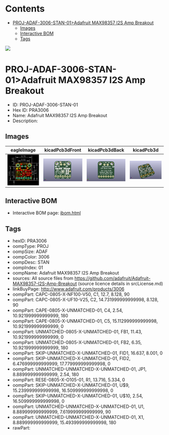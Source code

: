 



Contents
========

* [PROJ-ADAF-3006-STAN-01>Adafruit MAX98357 I2S Amp Breakout](#proj-adaf-3006-stan-01adafruit-max98357-i2s-amp-breakout)
	* [Images](#images)
	* [Interactive BOM](#interactive-bom)
	* [Tags](#tags)
  
![][im]
# PROJ-ADAF-3006-STAN-01>Adafruit MAX98357 I2S Amp Breakout

- ID: PROJ-ADAF-3006-STAN-01
- Hex ID: PRA3006
- Name: Adafruit MAX98357 I2S Amp Breakout
- Description: 

## Images
  
  

|eagleImage|kicadPcb3dFront|kicadPcb3dBack|kicadPcb3d|
| :---: | :---: | :---: | :---: |
|[![eagleImage](eagleImage_140.png)](eagleImage_600.png)|[![kicadPcb3dFront](kicadPcb3dFront_140.png)](kicadPcb3dFront_600.png)|[![kicadPcb3dBack](kicadPcb3dBack_140.png)](kicadPcb3dBack_600.png)|[![kicadPcb3d](kicadPcb3d_140.png)](kicadPcb3d_600.png)|

## Interactive BOM

- Interactive BOM page: [ibom.html](kicad/bom/ibom.html)

## Tags

- hexID: PRA3006
- oompType: PROJ
- oompSize: ADAF
- oompColor: 3006
- oompDesc: STAN
- oompIndex: 01
- oompName: Adafruit MAX98357 I2S Amp Breakout
- sources: All source files from https://github.com/adafruit/Adafruit-MAX98357-I2S-Amp-Breakout (source licence details in srcLicense.md)
- linkBuyPage: http://www.adafruit.com/products/3006
- oompPart: CAPC-0805-X-NF100-V50, C1, 12.7, 8.128, 90
- oompPart: CAPC-0805-X-UF10-V25, C2, 14.731999999999998, 8.128, 90
- oompPart: CAPE-0805-X-UNMATCHED-01, C4, 2.54, 10.921999999999999, 180
- oompPart: CAPE-0805-X-UNMATCHED-01, C5, 15.112999999999998, 10.921999999999999, 0
- oompPart: UNMATCHED-0805-X-UNMATCHED-01, FB1, 11.43, 10.921999999999999, 0
- oompPart: UNMATCHED-0805-X-UNMATCHED-01, FB2, 6.35, 10.921999999999999, 180
- oompPart: SKIP-UNMATCHED-X-UNMATCHED-01, FID1, 16.637, 8.001, 0
- oompPart: SKIP-UNMATCHED-X-UNMATCHED-01, FID2, 6.476999999999999, 17.779999999999998, 0
- oompPart: UNMATCHED-UNMATCHED-X-UNMATCHED-01, JP1, 8.889999999999999, 2.54, 180
- oompPart: RESE-0805-X-O105-01, R1, 13.716, 5.334, 0
- oompPart: SKIP-UNMATCHED-X-UNMATCHED-01, U$9, 15.239999999999998, 16.509999999999998, 0
- oompPart: SKIP-UNMATCHED-X-UNMATCHED-01, U$10, 2.54, 16.509999999999998, 0
- oompPart: UNMATCHED-UNMATCHED-X-UNMATCHED-01, U1, 8.889999999999999, 7.619999999999999, 90
- oompPart: UNMATCHED-UNMATCHED-X-UNMATCHED-01, X1, 8.889999999999999, 15.493999999999998, 180
- rawPart: 



[im]: kicadPcb3d_450.png
